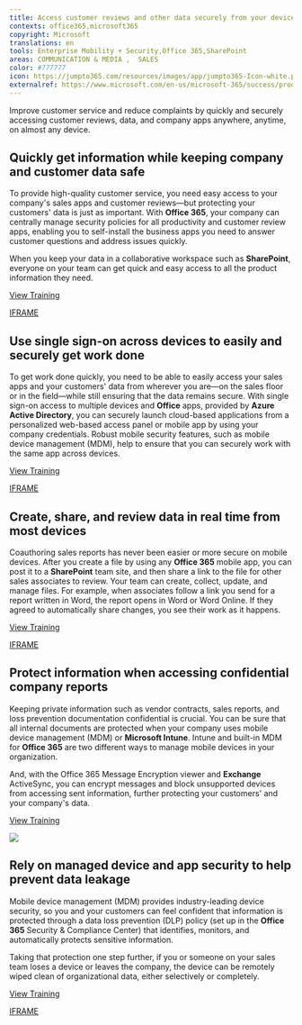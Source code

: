 ```yaml
---
title: Access customer reviews and other data securely from your device
contexts: office365,microsoft365
copyright: Microsoft
translations: en
tools: Enterprise Mobility + Security,Office 365,SharePoint
areas: COMMUNICATION & MEDIA ,  SALES
color: #777777
icon: https://jumpto365.com/resources/images/app/jumpto365-Icon-white.png
externalref: https://www.microsoft.com/en-us/microsoft-365/success/productivitylibrary/access-customer-reviews-and-other-data-securely-from-your-device
---
```

Improve customer service and reduce complaints by quickly and securely accessing customer reviews, data, and company apps anywhere, anytime, on almost any device.


## Quickly get information while keeping company and customer data safe

To provide high-quality customer service, you need easy access to your company's sales apps and customer reviews—but protecting your customers' data is just as important. With **Office 365**, your company can centrally manage security policies for all productivity and customer review apps, enabling you to self-install the business apps you need to answer customer questions and address issues quickly.

When you keep your data in a collaborative workspace such as **SharePoint**, everyone on your team can get quick and easy access to all the product information they need.

[View Training](https://support.office.com/article/Set-up-Office-365-file-storage-and-sharing-7aa9cdc8-2245-4218-81ee-86fa7c35f1de)

[IFRAME](https://www.microsoft.com/en-us/videoplayer/embed/RE1TeBM)

## Use single sign-on across devices to easily and securely get work done

To get work done quickly, you need to be able to easily access your sales apps and your customers' data from wherever you are—on the sales floor or in the field—while still ensuring that the data remains secure. With single sign-on access to multiple devices and **Office** apps, provided by **Azure Active Directory**, you can securely launch cloud-based applications from a personalized web-based access panel or mobile app by using your company credentials. Robust mobile security features, such as mobile device management (MDM), help to ensure that you can securely work with the same app across devices.

[View Training](https://azure.microsoft.com/overview/what-is-azure/)

[IFRAME](https://www.microsoft.com/en-us/videoplayer/embed/RE1U9Pw)

## Create, share, and review data in real time from most devices

Coauthoring sales reports has never been easier or more secure on mobile devices. After you create a file by using any **Office 365** mobile app, you can post it to a **SharePoint** team site, and then share a link to the file for other sales associates to review. Your team can create, collect, update, and manage files. For example, when associates follow a link you send for a report written in Word, the report opens in Word or Word Online. If they agreed to automatically share changes, you see their work as it happens.

[View Training](https://support.office.com/article/Create-upload-and-share-files-in-a-document-library-98cb2ff2-c27e-42ea-b055-c2d895f8a5de)

[IFRAME](https://www.microsoft.com/en-us/videoplayer/embed/RE1Tmqp)

## Protect information when accessing confidential company reports

Keeping private information such as vendor contracts, sales reports, and loss prevention documentation confidential is crucial. You can be sure that all internal documents are protected when your company uses mobile device management (MDM) or **Microsoft Intune**. Intune and built-in MDM for **Office 365** are two different ways to manage mobile devices in your organization.

And, with the Office 365  Message Encryption viewer and **Exchange** ActiveSync, you can encrypt messages and block unsupported devices from accessing sent information, further protecting your customers' and your company's data.

[View Training](https://support.office.com/article/Choose-between-MDM-for-Office-365-and-Microsoft-Intune-c93d9ab9-efb2-4349-9b93-30c30562ee22)

![](http://img-prod-cms-rt-microsoft-com.akamaized.net/cms/api/am/imageFileData/RE1MMNL?ver=e01b)

## Rely on managed device and app security to help prevent data leakage

Mobile device management (MDM) provides industry-leading device security, so you and your customers can feel confident that information is protected through a data loss prevention (DLP) policy (set up in the **Office 365** Security & Compliance Center) that identifies, monitors, and automatically protects sensitive information.

Taking that protection one step further, if you or someone on your sales team loses a device or leaves the company, the device can be remotely wiped clean of organizational data, either selectively or completely.

[View Training](https://support.office.com/article/Manage-devices-enrolled-in-Mobile-Device-Management-in-Office-365-28dd276b-beeb-4c5b-8b22-7551186127fe)

[IFRAME](https://www.microsoft.com/en-us/videoplayer/embed/RE1TucK)

